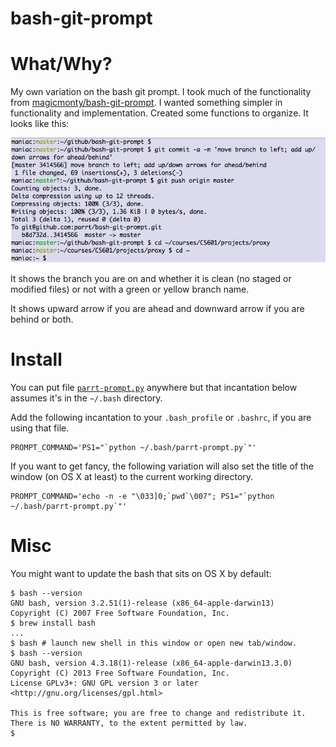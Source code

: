 bash-git-prompt
===============

# What/Why?

My own variation on the bash git prompt. I took much of the functionality
from [magicmonty/bash-git-prompt](https://github.com/magicmonty/bash-git-prompt/blob/master/gitstatus.py). I wanted something simpler in functionality and implementation. Created some functions to organize. It looks like this:

![parrt prompt](parrt-bash-git-snapshot.png)

It shows the branch you are on and whether it is clean (no staged or modified files) or not with a green or yellow branch name.

It shows upward arrow if you are ahead and downward arrow if you are behind or both.

# Install

You can put file [`parrt-prompt.py`](https://github.com/parrt/bash-git-prompt/blob/master/parrt-prompt.py) anywhere but that incantation below assumes it's in the `~/.bash` directory. 

Add the following incantation to your `.bash_profile` or `.bashrc`, if you are using that file.

```
PROMPT_COMMAND='PS1="`python ~/.bash/parrt-prompt.py`"'
```

If you want to get fancy, the following variation will also set the title of the window (on OS X at least) to the current working directory.

```
PROMPT_COMMAND='echo -n -e "\033]0;`pwd`\007"; PS1="`python ~/.bash/parrt-prompt.py`"'
```

# Misc

You might want to update the bash that sits on OS X by default:

```
$ bash --version
GNU bash, version 3.2.51(1)-release (x86_64-apple-darwin13)
Copyright (C) 2007 Free Software Foundation, Inc.
$ brew install bash
...
$ bash # launch new shell in this window or open new tab/window.
$ bash --version
GNU bash, version 4.3.18(1)-release (x86_64-apple-darwin13.3.0)
Copyright (C) 2013 Free Software Foundation, Inc.
License GPLv3+: GNU GPL version 3 or later <http://gnu.org/licenses/gpl.html>

This is free software; you are free to change and redistribute it.
There is NO WARRANTY, to the extent permitted by law.
$
```
